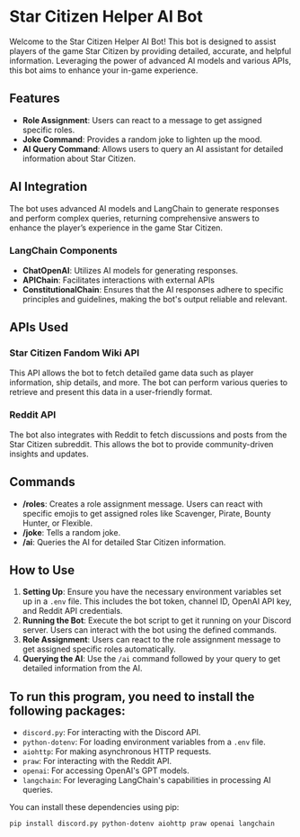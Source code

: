 # Star Citizen Helper AI Bot

Welcome to the Star Citizen Helper AI Bot! This bot is designed to assist players of the game Star Citizen by providing detailed, accurate, and helpful information. Leveraging the power of advanced AI models and various APIs, this bot aims to enhance your in-game experience.

## Features

- **Role Assignment**: Users can react to a message to get assigned specific roles.
- **Joke Command**: Provides a random joke to lighten up the mood.
- **AI Query Command**: Allows users to query an AI assistant for detailed information about Star Citizen.

## AI Integration

The bot uses advanced AI models and LangChain to generate responses and perform complex queries, returning comprehensive answers to enhance the player’s experience in the game Star Citizen.

### LangChain Components

- **ChatOpenAI**: Utilizes AI models for generating responses.
- **APIChain**: Facilitates interactions with external APIs
- **ConstitutionalChain**: Ensures that the AI responses adhere to specific principles and guidelines, making the bot's output reliable and relevant.

## APIs Used

### Star Citizen Fandom Wiki API

This API allows the bot to fetch detailed game data such as player information, ship details, and more. The bot can perform various queries to retrieve and present this data in a user-friendly format.

### Reddit API

The bot also integrates with Reddit to fetch discussions and posts from the Star Citizen subreddit. This allows the bot to provide community-driven insights and updates.

## Commands

- **/roles**: Creates a role assignment message. Users can react with specific emojis to get assigned roles like Scavenger, Pirate, Bounty Hunter, or Flexible.
- **/joke**: Tells a random joke.
- **/ai**: Queries the AI for detailed Star Citizen information.

## How to Use

1. **Setting Up**: Ensure you have the necessary environment variables set up in a `.env` file. This includes the bot token, channel ID, OpenAI API key, and Reddit API credentials.
2. **Running the Bot**: Execute the bot script to get it running on your Discord server. Users can interact with the bot using the defined commands.
3. **Role Assignment**: Users can react to the role assignment message to get assigned specific roles automatically.
4. **Querying the AI**: Use the `/ai` command followed by your query to get detailed information from the AI.

## To run this program, you need to install the following packages:

- `discord.py`: For interacting with the Discord API.
- `python-dotenv`: For loading environment variables from a `.env` file.
- `aiohttp`: For making asynchronous HTTP requests.
- `praw`: For interacting with the Reddit API.
- `openai`: For accessing OpenAI's GPT models.
- `langchain`: For leveraging LangChain's capabilities in processing AI queries.

You can install these dependencies using pip:

```sh
pip install discord.py python-dotenv aiohttp praw openai langchain